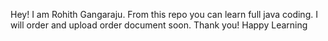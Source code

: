 Hey!
I am Rohith Gangaraju.
From this repo you can learn full java coding.
I will order and upload order document soon.
Thank you! Happy Learning
